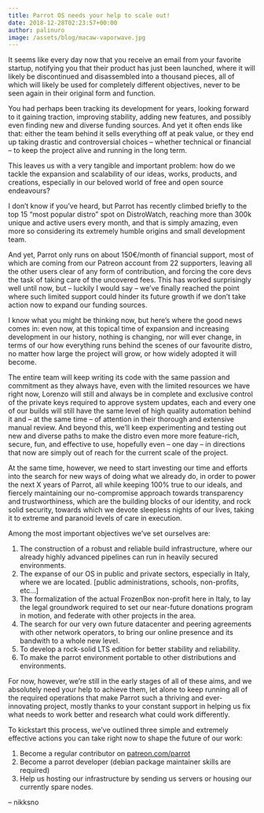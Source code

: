 ```yaml
---
title: Parrot OS needs your help to scale out!
date: 2018-12-28T02:23:57+00:00
author: palinuro
image: /assets/blog/macaw-vaporwave.jpg
---
```

<div class="public-preview">
  <p class="line" data-line="0">
    It seems like every day now that you receive an email from your favorite startup, notifying you that their product has just been launched, where it will likely be discontinued and disassembled into a thousand pieces, all of which will likely be used for completely different objectives, never to be seen again in their original form and function.
  </p>
  
  <p class="line" data-line="2">
    You had perhaps been tracking its development for years, looking forward to it gaining traction, improving stability, adding new features, and possibly even finding new and diverse funding sources. And yet it often ends like that: either the team behind it sells everything off at peak value, or they end up taking drastic and controversial choices &#8211; whether technical or financial &#8211; to keep the project alive and running in the long term.
  </p>
  
  <p class="line" data-line="5">
    This leaves us with a very tangible and important problem: how do we tackle the expansion and scalability of our ideas, works, products, and creations, especially in our beloved world of free and open source endeavours?
  </p>
  
  <p class="line" data-line="7">
    I don&#8217;t know if you&#8217;ve heard, but Parrot has recently climbed briefly to the top 15 &#8220;most popular distro&#8221; spot on DistroWatch, reaching more than 300k unique and active users every month, and that is simply amazing, even more so considering its extremely humble origins and small development team.
  </p>
  
  <p class="line" data-line="9">
    And yet, Parrot only runs on about 150€/month of financial support, most of which are coming from our Patreon account from 22 supporters, leaving all the other users clear of any form of contribution, and forcing the core devs the task of taking care of the uncovered fees. This has worked surprisingly well until now, but &#8211; luckily I would say &#8211; we&#8217;ve finally reached the point where such limited support could hinder its future growth if we don&#8217;t take action now to expand our funding sources.
  </p>
  
  <p class="line" data-line="11">
    I know what you might be thinking now, but here&#8217;s where the good news comes in: even now, at this topical time of expansion and increasing development in our history, nothing is changing, nor will ever change, in terms of our how everything runs behind the scenes of our favourite distro, no matter how large the project will grow, or how widely adopted it will become.
  </p>
  
  <p class="line" data-line="13">
    The entire team will keep writing its code with the same passion and commitment as they always have, even with the limited resources we have right now, Lorenzo will still and always be in complete and exclusive control of the private keys required to approve system updates, each and every one of our builds will still have the same level of high quality automation behind it and &#8211; at the same time &#8211; of attention in their thorough and extensive manual review. And beyond this, we&#8217;ll keep experimenting and testing out new and diverse paths to make the distro even more more feature-rich, secure, fun, and effective to use, hopefully even &#8211; one day &#8211; in directions that now are simply out of reach for the current scale of the project.
  </p>
  
  <p class="line" data-line="15">
    At the same time, however, we need to start investing our time and efforts into the search for new ways of doing what we already do, in order to power the next X years of Parrot, all while keeping 100% true to our ideals, and fiercely maintaining our no-compromise approach towards transparency and trustworthiness, which are the building blocks of our identity, and rock solid security, towards which we devote sleepless nights of our lives, taking it to extreme and paranoid levels of care in execution.
  </p>
  
  <p class="line" data-line="17">
    Among the most important objectives we&#8217;ve set ourselves are:
  </p>
  
  <ol>
    <li>
      The construction of a robust and reliable build infrastructure, where our already highly advanced pipelines can run in heavily secured environments.
    </li>
    <li>
      The expanse of our OS in public and private sectors, especially in Italy, where we are located. [public administrations, schools, non-profits, etc&#8230;]
    </li>
    <li>
      The formalization of the actual FrozenBox non-profit here in Italy, to lay the legal groundwork required to set our near-future donations program in motion, and federate with other projects in the area.
    </li>
    <li>
      The search for our very own future datacenter and peering agreements with other network operators, to bring our online presence and its bandwith to a whole new level.
    </li>
    <li>
      To develop a rock-solid LTS edition for better stability and reliability.
    </li>
    <li>
      To make the parrot environment portable to other distributions and environments.
    </li>
  </ol>
  
  <p class="line" data-line="24">
    For now, however, we&#8217;re still in the early stages of all of these aims, and we absolutely need your help to achieve them, let alone to keep running all of the required operations that make Parrot such a thriving and ever-innovating project, mostly thanks to your constant support in helping us fix what needs to work better and research what could work differently.
  </p>
  
  <p class="line" data-line="26">
    To kickstart this process, we&#8217;ve outlined three simple and extremely effective actions you can take right now to shape the future of our work:
  </p>
  
  <ol>
    <li>
      Become a regular contributor on <a href="https://patreon.com/parrot">patreon.com/parrot</a>
    </li>
    <li>
      Become a parrot developer (debian package maintainer skills are required)
    </li>
    <li>
      Help us hosting our infrastructure by sending us servers or housing our currently spare nodes.
    </li>
  </ol>
</div>

&#8211; nikksno